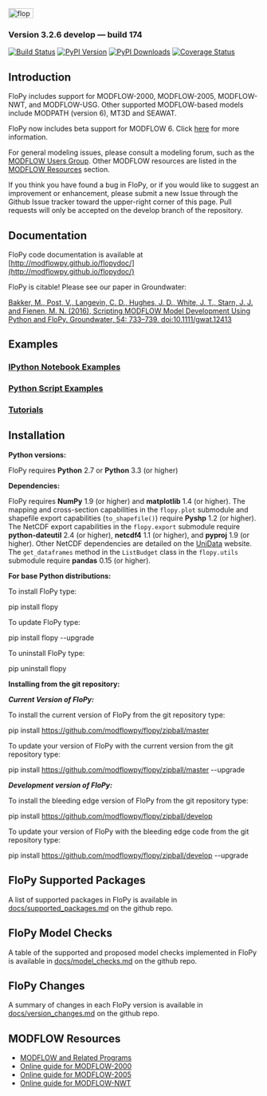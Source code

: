 
<img src="https://raw.githubusercontent.com/modflowpy/flopy/master/examples/images/flopy3.png" alt="flopy3" style="width:50;height:20">

### Version 3.2.6 develop &mdash; build 174
[![Build Status](https://travis-ci.org/modflowpy/flopy.svg?branch=develop)](https://travis-ci.org/modflowpy/flopy)
[![PyPI Version](https://img.shields.io/pypi/v/flopy.png)](https://pypi.python.org/pypi/flopy)
[![PyPI Downloads](https://img.shields.io/pypi/dm/flopy.png)](https://pypi.python.org/pypi/flopy)
[![Coverage Status](https://coveralls.io/repos/github/modflowpy/flopy/badge.svg?branch=develop)](https://coveralls.io/github/modflowpy/flopy?branch=develop)


Introduction
-----------------------------------------------

FloPy includes support for MODFLOW-2000, MODFLOW-2005, MODFLOW-NWT, and MODFLOW-USG. Other supported MODFLOW-based models include MODPATH (version 6), MT3D and SEAWAT.

FloPy now includes beta support for MODFLOW 6.  Click [here](docs/mf6.md) for more information.

For general modeling issues, please consult a modeling forum, such as the [MODFLOW Users  Group](https://groups.google.com/forum/#!forum/modflow).  Other MODFLOW resources are listed in the [MODFLOW Resources](https://github.com/modflowpy/flopy#modflow-resources) section.

If you think you have found a bug in FloPy, or if you would like to suggest an improvement or enhancement, please submit a new Issue through the Github Issue tracker toward the upper-right corner of this page. Pull requests will only be accepted on the develop branch of the repository.


Documentation
-----------------------------------------------

FloPy code documentation is available at [http://modflowpy.github.io/flopydoc/](http://modflowpy.github.io/flopydoc/)

FloPy is citable!  Please see our paper in Groundwater:

[Bakker, M., Post, V., Langevin, C. D., Hughes, J. D., White, J. T., Starn, J. J. and Fienen, M. N. (2016), Scripting MODFLOW Model Development Using Python and FloPy. Groundwater, 54: 733–739. doi:10.1111/gwat.12413](http://dx.doi.org/10.1111/gwat.12413)

Examples
-----------------------------------------------

### [IPython Notebook Examples](docs/notebook_examples.md)

### [Python Script Examples](docs/script_examples.md)

### [Tutorials](http://modflowpy.github.io/flopydoc/tutorials.html)


Installation
-----------------------------------------------

**Python versions:**

FloPy requires **Python** 2.7 or **Python** 3.3 (or higher)


**Dependencies:**

FloPy requires **NumPy** 1.9 (or higher) and **matplotlib** 1.4 (or higher). The mapping and cross-section capabilities in the `flopy.plot` submodule and shapefile export capabilities (`to_shapefile()`) require **Pyshp** 1.2 (or higher). The NetCDF export capabilities in the `flopy.export` submodule require **python-dateutil** 2.4 (or higher), **netcdf4** 1.1 (or higher), and **pyproj** 1.9 (or higher). Other NetCDF dependencies are detailed on the [UniData](http://unidata.github.io/netcdf4-python/) website. The `get_dataframes` method in the `ListBudget` class in the `flopy.utils` submodule require **pandas** 0.15 (or higher).


**For base Python distributions:**

To install FloPy type:

pip install flopy

To update FloPy type:

pip install flopy --upgrade

To uninstall FloPy type:

pip uninstall flopy

**Installing from the git repository:**

***Current Version of FloPy:***

To install the current version of FloPy from the git repository type:

pip install https://github.com/modflowpy/flopy/zipball/master

To update your version of FloPy with the current version from the git repository type:

pip install https://github.com/modflowpy/flopy/zipball/master --upgrade

***Development version of FloPy:***

To install the bleeding edge version of FloPy from the git repository type:

pip install https://github.com/modflowpy/flopy/zipball/develop

To update your version of FloPy with the bleeding edge code from the git repository type:

pip install https://github.com/modflowpy/flopy/zipball/develop --upgrade


FloPy Supported Packages
-----------------------------------------------

A list of supported packages in FloPy is available in [docs/supported_packages.md](docs/supported_packages.md) on the github repo.


FloPy Model Checks
-----------------------------------------------

A table of the supported and proposed model checks implemented in  FloPy is available in [docs/model_checks.md](docs/model_checks.md) on the github repo.


FloPy Changes
-----------------------------------------------

A summary of changes in each FloPy version is available in [docs/version_changes.md](docs/version_changes.md) on the github repo.


MODFLOW Resources
-----------------------------------------------

+ [MODFLOW and Related Programs](http://water.usgs.gov/ogw/modflow/)
+ [Online guide for MODFLOW-2000](http://water.usgs.gov/nrp/gwsoftware/modflow2000/Guide/index.html)
+ [Online guide for MODFLOW-2005](http://water.usgs.gov/ogw/modflow/MODFLOW-2005-Guide/)
+ [Online guide for MODFLOW-NWT](http://water.usgs.gov/ogw/modflow-nwt/MODFLOW-NWT-Guide/)
